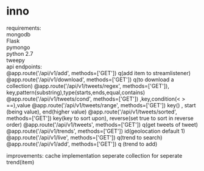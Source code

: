 # inno

requirements:
<br>
mongodb
<br>
Flask
<br>
pymongo
<br>
python 2.7
<br>
tweepy
<br>
api endpoints:
<br>
@app.route('/api/v1/add', methods=['GET'])  q(add item to streamlistener)
<br>
@app.route('/api/v1/download', methods=['GET']) q(to download a collection)
@app.route('/api/v1/tweets/regex', methods=['GET']), key,pattern(substring),type(starts,ends,equal,contains)
@app.route('/api/v1/tweets/cond', methods=['GET']) ,key,condition(< > ==),value
@app.route('/api/v1/tweets/range', methods=['GET']) key() , start (being value), end(higher value)
@app.route('/api/v1/tweets/sorted', methods=['GET']) key(key to sort upon), reverse(set true to sort in reverse order)
@app.route('/api/v1/tweets', methods=['GET']) q(get tweets of tweet)
@app.route('/api/v1/trends', methods=['GET']) id(geolocation default 1)
@app.route('/api/v1/live', methods=['GET']) q(trend to search)
@app.route('/api/v1/add', methods=['GET'])  q (trend to add)

improvements:
cache implementation
seperate collection for seperate trend(item)
